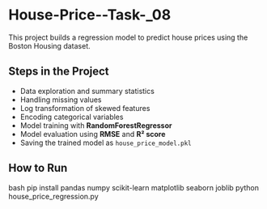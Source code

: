 # House-Price--Task-_08
This project builds a regression model to predict house prices using the Boston Housing dataset.

## Steps in the Project

* Data exploration and summary statistics
* Handling missing values
* Log transformation of skewed features
* Encoding categorical variables
* Model training with **RandomForestRegressor**
* Model evaluation using **RMSE** and **R² score**
* Saving the trained model as `house_price_model.pkl`

## How to Run
bash
pip install pandas numpy scikit-learn matplotlib seaborn joblib
python house_price_regression.py
